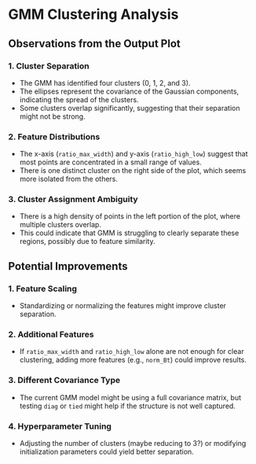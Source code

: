 # GMM Clustering Analysis

## Observations from the Output Plot

### 1. Cluster Separation
- The GMM has identified four clusters (0, 1, 2, and 3).
- The ellipses represent the covariance of the Gaussian components, indicating the spread of the clusters.
- Some clusters overlap significantly, suggesting that their separation might not be strong.

### 2. Feature Distributions
- The x-axis (`ratio_max_width`) and y-axis (`ratio_high_low`) suggest that most points are concentrated in a small range of values.
- There is one distinct cluster on the right side of the plot, which seems more isolated from the others.

### 3. Cluster Assignment Ambiguity
- There is a high density of points in the left portion of the plot, where multiple clusters overlap.
- This could indicate that GMM is struggling to clearly separate these regions, possibly due to feature similarity.

## Potential Improvements

### 1. Feature Scaling
- Standardizing or normalizing the features might improve cluster separation.

### 2. Additional Features
- If `ratio_max_width` and `ratio_high_low` alone are not enough for clear clustering, adding more features (e.g., `norm_Bt`) could improve results.

### 3. Different Covariance Type
- The current GMM model might be using a full covariance matrix, but testing `diag` or `tied` might help if the structure is not well captured.

### 4. Hyperparameter Tuning
- Adjusting the number of clusters (maybe reducing to 3?) or modifying initialization parameters could yield better separation.
